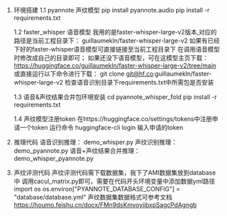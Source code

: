 1. 环境搭建
    1.1 pyannote 声纹模型
    pip install pyannote.audio
    pip install -r requirements.txt

    1.2 faster_whisper 语音模型
    我用的是faster-whisper-large-v2版本,对应的路径是当前工程目录下：
    guillaumekln/faster-whisper-large-v2 
    如果有已经下好的faster-whisper语音模型可直接链接至当前工程目录下
    在调用语音模型时修改成自己的目录即可；
    如果还没下语音模型，可在这模型主页下载：
    https://huggingface.co/guillaumekln/faster-whisper-large-v2/tree/main
    或直接运行以下命令进行下载：
    git clone git@hf.co:guillaumekln/faster-whisper-large-v2
    检查语音识别目录下requirements.txt中所需包是否安装

    1.3 语音&声纹结果合并包环境安装
    cd pyannote_whisper_fold
    pip install -r requirements.txt

    1.4 声纹模型注册token
    在https://huggingface.co/settings/tokens中注册申请一个token
    运行命令
    huggingface-cli login
    输入申请的token


2. 推理代码
    语音识别推理： demo_whisper.py
    声纹识别推理： demo_pyannote.py
    语音+声纹结果合并推理： demo_whisper_pyannote.py    


3. 声纹评测代码
    声纹评测代码需下载数据集，我下了AMI数据集放到database中
    调用cacul_matrix.py即可，需要在代码开头环境变量中添加数据yml路径
    import os
    os.environ["PYANNOTE_DATABASE_CONFIG"] = "database/database.yml"
    声纹数据集数据格式可参考文档
    https://houmo.feishu.cn/docx/FMn9dsKmvoyjibxpSagcPdAgngb